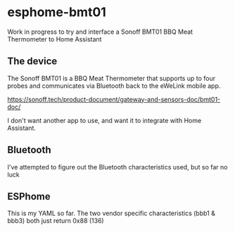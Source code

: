 # esphome-bmt01
Work in progress to try and interface a Sonoff BMT01 BBQ Meat Thermometer to Home Assistant

## The device
The Sonoff BMT01 is a BBQ Meat Thermometer that supports up to four probes and communicates via Bluetooth back to the eWeLink mobile app.

https://sonoff.tech/product-document/gateway-and-sensors-doc/bmt01-doc/

I don't want another app to use, and want it to integrate with Home Assistant.

## Bluetooth
I've attempted to figure out the Bluetooth characteristics used, but so far no luck

## ESPhome
This is my YAML so far. The two vendor specific characteristics (bbb1 & bbb3) both just return 0x88 (136)

